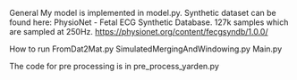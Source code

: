 General
My model is implemented in model.py.
Synthetic dataset can be found here: PhysioNet - Fetal ECG Synthetic Database. 127k samples which are sampled at 250Hz. https://physionet.org/content/fecgsyndb/1.0.0/

How to run
FromDat2Mat.py
SimulatedMergingAndWindowing.py
Main.py

The code for pre processing is in pre_process_yarden.py
